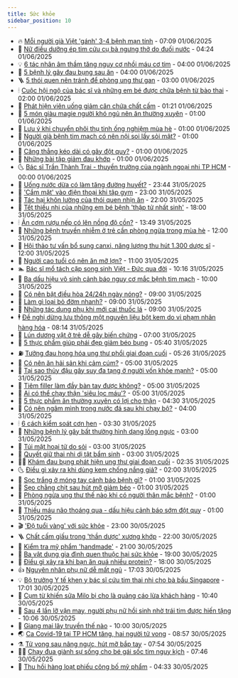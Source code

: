 ```yaml
---
title: Sức khỏe
sidebar_position: 10
---
```


<!-- vnexpress-suc-khoe:START -->
- 🔥 [Mỗi người già Việt &#39;gánh&#39; 3-4 bệnh mạn tính](https://vnexpress.net/moi-nguoi-gia-viet-ganh-3-4-benh-man-tinh-4893090.html) - 07:09 01/06/2025
- 🥰 [Nữ điều dưỡng ép tim cứu cụ bà ngưng thở do đuối nước](https://vnexpress.net/nu-dieu-duong-ep-tim-cuu-cu-ba-ngung-tho-do-duoi-nuoc-4893071.html) - 04:24 01/06/2025
- 💡 [6 tác nhân âm thầm tăng nguy cơ nhồi máu cơ tim](https://vnexpress.net/6-tac-nhan-am-tham-tang-nguy-co-nhoi-mau-co-tim-4892962.html) - 04:00 01/06/2025
- 🤗 [5 bệnh lý gây đau bụng sau ăn](https://vnexpress.net/5-benh-ly-gay-dau-bung-sau-an-4892758.html) - 04:00 01/06/2025
- 🪜 [5 thói quen nên tránh để phòng ung thư gan](https://vnexpress.net/5-thoi-quen-nen-tranh-de-phong-ung-thu-gan-4892964.html) - 03:00 01/06/2025
- 🕯 [Cuộc hội ngộ của bác sĩ và những em bé được chữa bệnh từ bào thai](https://vnexpress.net/cuoc-hoi-ngo-cua-bac-si-va-nhung-em-be-duoc-chua-benh-tu-bao-thai-4892981.html) - 02:00 01/06/2025
- 🤭 [Phát hiện viên uống giảm cân chứa chất cấm](https://vnexpress.net/phat-hien-vien-uong-giam-can-chua-chat-cam-4893010.html) - 01:21 01/06/2025
- 👀 [5 món giàu magie người khó ngủ nên ăn thường xuyên](https://vnexpress.net/5-mon-giau-magie-nguoi-kho-ngu-nen-an-thuong-xuyen-4892965.html) - 01:00 01/06/2025
- 🌋 [Lưu ý khi chuyển phôi thụ tinh ống nghiệm mùa hè](https://vnexpress.net/luu-y-khi-chuyen-phoi-thu-tinh-ong-nghiem-mua-he-4892843.html) - 01:00 01/06/2025
- 🫶 [Người già bệnh tim mạch có nên nội soi lấy sỏi mật?](https://vnexpress.net/nguoi-gia-benh-tim-mach-co-nen-noi-soi-lay-soi-mat-4892771.html) - 01:00 01/06/2025
- 🦆 [Căng thẳng kéo dài có gây đột quỵ?](https://vnexpress.net/cang-thang-keo-dai-co-gay-dot-quy-4892762.html) - 01:00 01/06/2025
- 🚀 [Những bài tập giảm đau khớp](https://vnexpress.net/nhung-bai-tap-giam-dau-khop-4892750.html) - 01:00 01/06/2025
- 🌜 [Bác sĩ Trần Thành Trai - thuyền trưởng của ngành ngoại nhi TP HCM](https://vnexpress.net/bac-si-tran-thanh-trai-thuyen-truong-cua-nganh-ngoai-nhi-tp-hcm-4892983.html) - 00:00 01/06/2025
- 🧰 [Uống nước dừa có làm tăng đường huyết?](https://vnexpress.net/uong-nuoc-dua-co-lam-tang-duong-huyet-4892874.html) - 23:44 31/05/2025
- 💫 [&#39;Cắm mặt&#39; vào điện thoại khi tập gym](https://vnexpress.net/cam-mat-vao-dien-thoai-khi-tap-gym-4888571.html) - 23:00 31/05/2025
- 🌝 [Tác hại khôn lường của thói quen nhịn ăn](https://vnexpress.net/tac-hai-khon-luong-cua-thoi-quen-nhin-an-4891596.html) - 22:00 31/05/2025
- 🗽 [Tết thiếu nhi của những em bé bệnh &#39;thập tử nhất sinh&#39;](https://vnexpress.net/tet-thieu-nhi-cua-nhung-em-be-benh-thap-tu-nhat-sinh-4892891.html) - 18:00 31/05/2025
- 🕯 [Ăn cơm rượu nếp có lên nồng độ cồn?](https://vnexpress.net/an-com-ruou-nep-co-len-nong-do-con-4892929.html) - 13:49 31/05/2025
- 🦅 [Những bệnh truyền nhiễm ở trẻ cần phòng ngừa trong mùa hè](https://vnexpress.net/nhung-benh-truyen-nhiem-o-tre-can-phong-ngua-trong-mua-he-4892821.html) - 12:00 31/05/2025
- 🦆 [Hội thảo tư vấn bổ sung canxi, năng lượng thu hút 1.300 dược sĩ](https://vnexpress.net/hoi-thao-tu-van-bo-sung-canxi-nang-luong-thu-hut-1-300-duoc-si-4890855.html) - 12:00 31/05/2025
- 🎊 [Người cao tuổi có nên ăn mỡ lợn?](https://vnexpress.net/nguoi-cao-tuoi-co-nen-an-mo-lon-4887394.html) - 11:00 31/05/2025
- 🏊 [Bác sĩ mổ tách cặp song sinh Việt - Đức qua đời](https://vnexpress.net/bac-si-mo-tach-cap-song-sinh-viet-duc-qua-doi-4892882.html) - 10:16 31/05/2025
- 📝 [Ba dấu hiệu vô sinh cảnh báo nguy cơ mắc bệnh tim mạch](https://vnexpress.net/ba-dau-hieu-vo-sinh-canh-bao-nguy-co-mac-benh-tim-mach-4892840.html) - 10:00 31/05/2025
- 💯 [Có nên bật điều hòa 24/24h ngày nóng?](https://vnexpress.net/co-nen-bat-dieu-hoa-24-24h-ngay-nong-4890837.html) - 09:00 31/05/2025
- 🌊 [Làm gì loại bỏ đờm nhanh?](https://vnexpress.net/lam-gi-loai-bo-dom-nhanh-4892804.html) - 09:00 31/05/2025
- 🚀 [Những tác dụng phụ khi mới cai thuốc lá](https://vnexpress.net/nhung-tac-dung-phu-khi-moi-cai-thuoc-la-4892735.html) - 09:00 31/05/2025
- 🕴 [Đề nghị dừng lưu thông một nguyên liệu bột kem do vi phạm nhãn hàng hóa](https://vnexpress.net/de-nghi-dung-luu-thong-mot-nguyen-lieu-bot-kem-do-vi-pham-nhan-hang-hoa-4892825.html) - 08:14 31/05/2025
- 🗽 [Lún dương vật ở trẻ dễ gây biến chứng](https://vnexpress.net/lun-duong-vat-o-tre-de-gay-bien-chung-4892767.html) - 07:00 31/05/2025
- 🎡 [5 thực phẩm giúp phái đẹp giảm béo bụng](https://vnexpress.net/5-thuc-pham-giup-phai-dep-giam-beo-bung-4892734.html) - 05:40 31/05/2025
- ⛽️ [Tưởng đau họng hóa ung thư phổi giai đoạn cuối](https://vnexpress.net/tuong-dau-hong-hoa-ung-thu-phoi-giai-doan-cuoi-4892766.html) - 05:26 31/05/2025
- 🦆 [Có nên ăn hải sản khi cảm cúm?](https://vnexpress.net/co-nen-an-hai-san-khi-cam-cum-4892759.html) - 05:00 31/05/2025
- 🤩 [Tại sao thủy đậu gây suy đa tạng ở người vốn khỏe mạnh?](https://vnexpress.net/tai-sao-thuy-dau-gay-suy-da-tang-o-nguoi-von-khoe-manh-4892756.html) - 05:00 31/05/2025
- 🦒 [Tiêm filler làm đầy bàn tay được không?](https://vnexpress.net/tiem-filler-lam-day-ban-tay-duoc-khong-4892745.html) - 05:00 31/05/2025
- 💫 [Ai có thể chạy thận &#39;siêu lọc máu&#39;?](https://vnexpress.net/ai-co-the-chay-than-sieu-loc-mau-4892740.html) - 05:00 31/05/2025
- 🐘 [5 thực phẩm ăn thường xuyên có lợi cho thận](https://vnexpress.net/5-thuc-pham-an-thuong-xuyen-co-loi-cho-than-4892719.html) - 04:30 31/05/2025
- 🚀 [Có nên ngâm mình trong nước đá sau khi chạy bộ?](https://vnexpress.net/co-nen-ngam-minh-trong-nuoc-da-sau-khi-chay-bo-4892730.html) - 04:00 31/05/2025
- 🕯 [6 cách kiểm soát cơn hen](https://vnexpress.net/6-cach-kiem-soat-con-hen-4892718.html) - 03:30 31/05/2025
- 🦏 [Những bệnh lý gây bất thường hình dạng lồng ngực](https://vnexpress.net/nhung-benh-ly-gay-bat-thuong-hinh-dang-long-nguc-4892714.html) - 03:00 31/05/2025
- 🦄 [Túi mật hoại tử do sỏi](https://vnexpress.net/tui-mat-hoai-tu-do-soi-4892704.html) - 03:00 31/05/2025
- 🦒 [Quyết giữ thai nhi dị tật bẩm sinh](https://vnexpress.net/quyet-giu-thai-nhi-di-tat-bam-sinh-4892684.html) - 03:00 31/05/2025
- 👨‍🏫 [Khám đau bụng phát hiện ung thư giai đoạn cuối](https://vnexpress.net/kham-dau-bung-phat-hien-ung-thu-giai-doan-cuoi-4892294.html) - 02:35 31/05/2025
- 🌜 [Điều gì xảy ra khi dùng kem chống nắng giả?](https://vnexpress.net/dieu-gi-xay-ra-khi-dung-kem-chong-nang-gia-4891829.html) - 02:00 31/05/2025
- 🚀 [Sọc trắng ở móng tay cảnh báo bệnh gì?](https://vnexpress.net/soc-trang-o-mong-tay-canh-bao-benh-gi-4892125.html) - 01:00 31/05/2025
- 💃 [Sẹo chằng chịt sau hút mỡ giảm béo](https://vnexpress.net/seo-chang-chit-sau-hut-mo-giam-beo-4892563.html) - 01:00 31/05/2025
- 💯 [Phòng ngừa ung thư thế nào khi có người thân mắc bệnh?](https://vnexpress.net/phong-ngua-ung-thu-the-nao-khi-co-nguoi-than-mac-benh-4892562.html) - 01:00 31/05/2025
- 🤔 [Thiếu máu não thoáng qua - dấu hiệu cảnh báo sớm đột quỵ](https://vnexpress.net/thieu-mau-nao-thoang-qua-dau-hieu-canh-bao-som-dot-quy-4892558.html) - 01:00 31/05/2025
- 🎬 [&#39;Độ tuổi vàng&#39; với sức khỏe](https://vnexpress.net/do-tuoi-vang-voi-suc-khoe-4892417.html) - 23:00 30/05/2025
- 🪜 [Chất cấm giấu trong &#39;thần dược&#39; xương khớp](https://vnexpress.net/chat-cam-giau-trong-than-duoc-xuong-khop-4889774.html) - 22:00 30/05/2025
- 🦣 [Kiểm tra mỹ phẩm &#39;handmade&#39;](https://vnexpress.net/kiem-tra-my-pham-handmade-4892634.html) - 21:00 30/05/2025
- 🧐 [Ba vật dụng gia đình quen thuộc hại sức khỏe](https://vnexpress.net/ba-vat-dung-gia-dinh-quen-thuoc-hai-suc-khoe-4891843.html) - 19:00 30/05/2025
- 🤡 [Điều gì xảy ra khi bạn ăn quá nhiều protein?](https://vnexpress.net/dieu-gi-xay-ra-khi-ban-an-qua-nhieu-protein-4892164.html) - 18:00 30/05/2025
- 👍 [Nguyên nhân phụ nữ dễ mất ngủ](https://vnexpress.net/nguyen-nhan-phu-nu-de-mat-ngu-4891027.html) - 17:03 30/05/2025
- 💡 [Bộ trưởng Y tế khen y bác sĩ cứu tim thai nhi cho bà bầu Singapore](https://vnexpress.net/bo-truong-y-te-khen-y-bac-si-cuu-tim-thai-nhi-cho-ba-bau-singapore-4892635.html) - 17:01 30/05/2025
- 💯 [Cụm từ khiến sữa Milo bị cho là quảng cáo lừa khách hàng](https://vnexpress.net/cum-tu-khien-sua-milo-bi-cho-la-quang-cao-lua-khach-hang-4892441.html) - 10:40 30/05/2025
- 🧠 [Sau 4 lần lỡ vận may, người phụ nữ hồi sinh nhờ trái tim được hiến tặng](https://vnexpress.net/sau-4-lan-lo-van-may-nguoi-phu-nu-hoi-sinh-nho-trai-tim-duoc-hien-tang-4892522.html) - 10:06 30/05/2025
- 🎡 [Giang mai lây truyền thế nào](https://vnexpress.net/giang-mai-lay-truyen-the-nao-4892477.html) - 10:00 30/05/2025
- 🌏 [Ca Covid-19 tại TP HCM tăng, hai người tử vong](https://vnexpress.net/ca-covid-19-tai-tp-hcm-tang-hai-nguoi-tu-vong-4892497.html) - 08:57 30/05/2025
- ⚗️ [Tử vong sau nâng ngực, hút mỡ bắp tay](https://vnexpress.net/tu-vong-sau-nang-nguc-hut-mo-bap-tay-4892479.html) - 07:54 30/05/2025
- 👨‍🏫 [Chạy đua giành sự sống cho bé gái sốc tim nguy kịch](https://vnexpress.net/chay-dua-gianh-su-song-cho-be-gai-soc-tim-nguy-kich-4892321.html) - 07:46 30/05/2025
- 🤖 [Thu hồi hàng loạt phiếu công bố mỹ phẩm](https://vnexpress.net/thu-hoi-hang-loat-phieu-cong-bo-my-pham-4892377.html) - 04:33 30/05/2025<!-- vnexpress-suc-khoe:END -->

